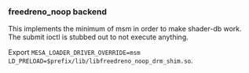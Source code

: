 ### freedreno_noop backend

This implements the minimum of msm in order to make shader-db work.
The submit ioctl is stubbed out to not execute anything.

Export `MESA_LOADER_DRIVER_OVERRIDE=msm
LD_PRELOAD=$prefix/lib/libfreedreno_noop_drm_shim.so`.
